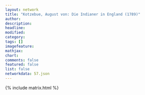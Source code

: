 ```yaml
---
layout: network
title: "Kotzebue, August von: Die Indianer in England (1789)"
author:
description:
headline:
modified:
category:
tags: []
imagefeature: 
mathjax: 
chart: 
comments: false
featured: false
list: false
networkdata: 57.json
---
```

{% include matrix.html %}
